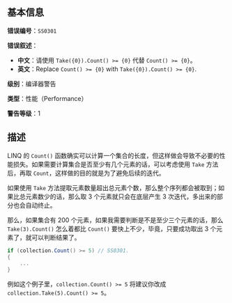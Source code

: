 ## 基本信息

**错误编号**：`SS0301`

**错误叙述**：

* **中文**：请使用 `Take({0}).Count() >= {0}` 代替 `Count() >= {0}`。
* **英文**：Replace `Count() >= {0}` with `Take({0}).Count() >= {0}`.

**级别**：编译器警告

**类型**：性能（Performance）

**警告等级**：1

## 描述

LINQ 的 `Count()` 函数确实可以计算一个集合的长度，但这样做会导致不必要的性能损失。如果需要计算集合是否至少有几个元素的话，可以考虑使用 `Take` 方法后，再取 `Count`，这样做的目的就是为了避免后续的迭代。

如果使用 `Take` 方法提取元素数量超出总元素个数，那么整个序列都会被取到；如果比总元素数少的话，那么取 3 个元素就只会在底层产生 3 次迭代，多出来的部分也会自动终止。

那么，如果集合有 200 个元素，如果我需要判断是不是至少三个元素的话，那么 `Take(3).Count()` 怎么着都比 `Count()` 要快上不少，毕竟，只要成功取出 3 个元素了，就可以判断结果了。

```csharp
if (collection.Count() >= 5) // SS0301.
{
    ...
}
```

例如这个例子里，`collection.Count() >= 5` 将建议你改成 `collection.Take(5).Count() >= 5`。